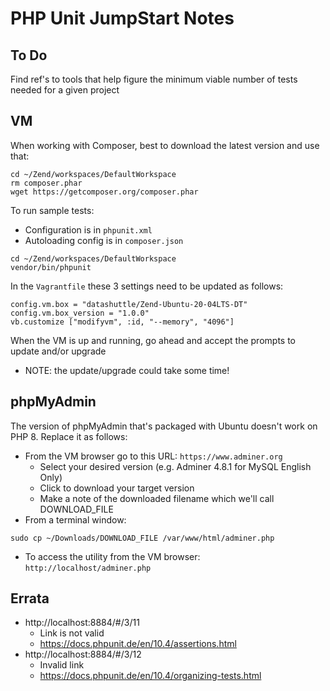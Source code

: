 # PHP Unit JumpStart Notes

## To Do
Find ref's to tools that help figure the minimum viable number of tests needed for a given project

## VM
When working with Composer, best to download the latest version and use that:
```
cd ~/Zend/workspaces/DefaultWorkspace
rm composer.phar
wget https://getcomposer.org/composer.phar
```
To run sample tests:
  * Configuration is in `phpunit.xml`
  * Autoloading config is in `composer.json`
```
cd ~/Zend/workspaces/DefaultWorkspace
vendor/bin/phpunit
```
In the `Vagrantfile` these 3 settings need to be updated as follows:
```
config.vm.box = "datashuttle/Zend-Ubuntu-20-04LTS-DT"
config.vm.box_version = "1.0.0"
vb.customize ["modifyvm", :id, "--memory", "4096"]
```
When the VM is up and running, go ahead and accept the prompts to update and/or upgrade
* NOTE: the update/upgrade could take some time!

## phpMyAdmin
The version of phpMyAdmin that's packaged with Ubuntu doesn't work on PHP 8.
Replace it as follows:
* From the VM browser go to this URL: `https://www.adminer.org`
  * Select your desired version (e.g. Adminer 4.8.1 for MySQL English Only)
  * Click to download your target version
  * Make a note of the downloaded filename which we'll call DOWNLOAD_FILE
* From a terminal window:
```
sudo cp ~/Downloads/DOWNLOAD_FILE /var/www/html/adminer.php
```
* To access the utility from the VM browser: `http://localhost/adminer.php`

## Errata
* http://localhost:8884/#/3/11
  * Link is not valid
  * https://docs.phpunit.de/en/10.4/assertions.html
* http://localhost:8884/#/3/12
  * Invalid link
  * https://docs.phpunit.de/en/10.4/organizing-tests.html

